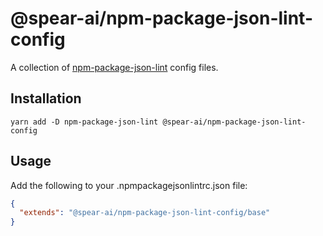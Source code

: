 # @spear-ai/npm-package-json-lint-config

A collection of [npm-package-json-lint](https://npmpackagejsonlint.org) config files.

## Installation

```shell
yarn add -D npm-package-json-lint @spear-ai/npm-package-json-lint-config
```

## Usage

Add the following to your .npmpackagejsonlintrc.json file:

```json
{
  "extends": "@spear-ai/npm-package-json-lint-config/base"
}
```
